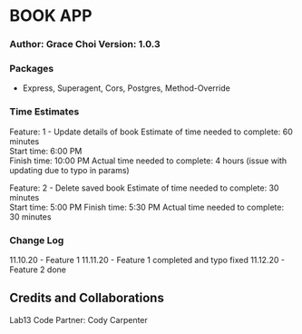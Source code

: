 # BOOK APP
### Author: Grace Choi Version: 1.0.3

### Packages
- Express, Superagent, Cors, Postgres, Method-Override

### Time Estimates
Feature: 1 - Update details of book
Estimate of time needed to complete: 60 minutes  
Start time: 6:00 PM  
Finish time: 10:00 PM 
Actual time needed to complete: 4 hours (issue with updating due to typo in params)

Feature: 2 - Delete saved book
Estimate of time needed to complete: 30 minutes  
Start time: 5:00 PM
Finish time: 5:30 PM
Actual time needed to complete: 30 minutes  

### Change Log
11.10.20 - Feature 1
11.11.20 - Feature 1 completed and typo fixed
11.12.20 - Feature 2 done

## Credits and Collaborations
Lab13 Code Partner: Cody Carpenter